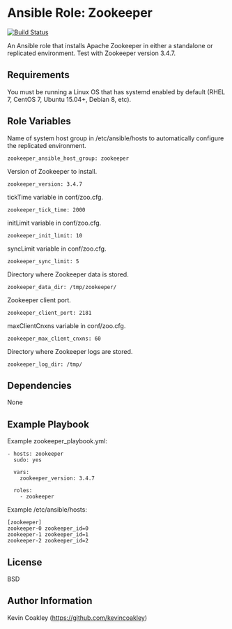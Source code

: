 Ansible Role: Zookeeper
=========

[![Build Status](https://travis-ci.org/kevincoakley/ansible-role-zookeeper.svg?branch=travis)](https://travis-ci.org/kevincoakley/ansible-role-zookeeper)

An Ansible role that installs Apache Zookeeper in either a standalone or replicated environment. Test with Zookeeper version 3.4.7.

Requirements
------------

You must be running a Linux OS that has systemd enabled by default (RHEL 7, CentOS 7, Ubuntu 15.04+, Debian 8, etc).

Role Variables
--------------

Name of system host group in /etc/ansible/hosts to automatically configure the replicated environment.

	zookeeper_ansible_host_group: zookeeper

Version of Zookeeper to install.

	zookeeper_version: 3.4.7

tickTime variable in conf/zoo.cfg.

	zookeeper_tick_time: 2000

initLimit variable in conf/zoo.cfg.

	zookeeper_init_limit: 10

syncLimit variable in conf/zoo.cfg.

	zookeeper_sync_limit: 5

Directory where Zookeeper data is stored.

	zookeeper_data_dir: /tmp/zookeeper/

Zookeeper client port.

	zookeeper_client_port: 2181

maxClientCnxns variable in conf/zoo.cfg.

	zookeeper_max_client_cnxns: 60

Directory where Zookeeper logs are stored.

	zookeeper_log_dir: /tmp/


Dependencies
------------

None

Example Playbook
----------------

Example zookeeper_playbook.yml:

	- hosts: zookeeper
  	  sudo: yes

	  vars:
	    zookeeper_version: 3.4.7

	  roles:
	    - zookeeper


Example /etc/ansible/hosts:

	[zookeeper]
	zookeeper-0 zookeeper_id=0
	zookeeper-1 zookeeper_id=1
	zookeeper-2 zookeeper_id=2


License
-------

BSD

Author Information
------------------

Kevin Coakley (https://github.com/kevincoakley)
